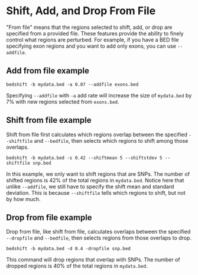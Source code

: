 # Shift, Add, and Drop From File

"From file" means that the regions selected to shift, add, or drop are specified from a provided file. These features provide the ability to finely control what regions are perturbed. For example, if you have a BED file specifying exon regions and you want to add only exons, you can use `--addfile`.

## Add from file example

```
bedshift -b mydata.bed -a 0.07 --addfile exons.bed
```

Specifying `--addfile` with `-a` add rate will increase the size of `mydata.bed` by 7% with new regions selected from `exons.bed`.

## Shift from file example

Shift from file first calculates which regions overlap between the specified `--shiftfile` and `--bedfile`, then selects which regions to shift among those overlaps.

```
bedshift -b mydata.bed -s 0.42 --shiftmean 5 --shiftstdev 5 --shiftfile snp.bed
```

In this example, we only want to shift regions that are SNPs. The number of shifted regions is 42% of the total regions in `mydata.bed`. Notice here that unlike `--addfile`, we still have to specify the shift mean and standard deviation. This is because `--shiftfile` tells which regions to shift, but not by how much.

## Drop from file example

Drop from file, like shift from file, calculates overlaps between the specified `--dropfile` and `--bedfile`, then selects regions from those overlaps to drop.

```
bedshift -b mydata.bed -d 0.4 -dropfile snp.bed
```

This command will drop regions that overlap with SNPs. The number of dropped regions is 40% of the total regions in `mydata.bed`.
